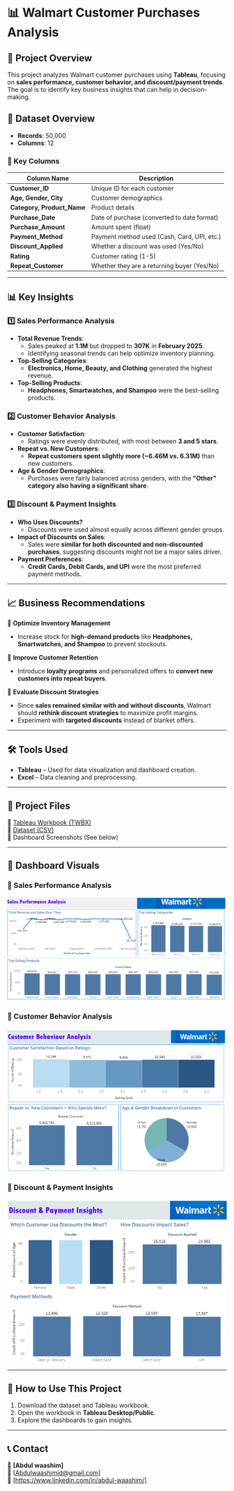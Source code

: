 # 📊 Walmart Customer Purchases Analysis  

## 📌 Project Overview  
This project analyzes Walmart customer purchases using **Tableau**, focusing on **sales performance, customer behavior, and discount/payment trends**. The goal is to identify key business insights that can help in decision-making.  

## 📂 Dataset Overview  
- **Records**: 50,000  
- **Columns**: 12  

### 🔑 Key Columns  
| Column Name        | Description |
|--------------------|-------------|
| **Customer_ID**   | Unique ID for each customer |
| **Age, Gender, City** | Customer demographics |
| **Category, Product_Name** | Product details |
| **Purchase_Date** | Date of purchase (converted to date format) |
| **Purchase_Amount** | Amount spent (float) |
| **Payment_Method** | Payment method used (Cash, Card, UPI, etc.) |
| **Discount_Applied** | Whether a discount was used (Yes/No) |
| **Rating** | Customer rating (1-5) |
| **Repeat_Customer** | Whether they are a returning buyer (Yes/No) |

---

## 📊 Key Insights  

### 1️⃣ Sales Performance Analysis  
- **Total Revenue Trends**:  
  - Sales peaked at **1.1M** but dropped to **307K** in **February 2025**.  
  - Identifying seasonal trends can help optimize inventory planning.  
- **Top-Selling Categories**:  
  - **Electronics, Home, Beauty, and Clothing** generated the highest revenue.  
- **Top-Selling Products**:  
  - **Headphones, Smartwatches, and Shampoo** were the best-selling products.  

### 2️⃣ Customer Behavior Analysis  
- **Customer Satisfaction**:  
  - Ratings were evenly distributed, with most between **3 and 5 stars**.  
- **Repeat vs. New Customers**:  
  - **Repeat customers spent slightly more (~6.46M vs. 6.31M)** than new customers.  
- **Age & Gender Demographics**:  
  - Purchases were fairly balanced across genders, with the **"Other" category also having a significant share**.  

### 3️⃣ Discount & Payment Insights  
- **Who Uses Discounts?**  
  - Discounts were used almost equally across different gender groups.  
- **Impact of Discounts on Sales**:  
  - Sales were **similar for both discounted and non-discounted purchases**, suggesting discounts might not be a major sales driver.  
- **Payment Preferences**:  
  - **Credit Cards, Debit Cards, and UPI** were the most preferred payment methods.  

---

## 📈 Business Recommendations  

🔹 **Optimize Inventory Management**  
- Increase stock for **high-demand products** like **Headphones, Smartwatches, and Shampoo** to prevent stockouts.  

🔹 **Improve Customer Retention**  
- Introduce **loyalty programs** and personalized offers to **convert new customers into repeat buyers**.  

🔹 **Evaluate Discount Strategies**  
- Since **sales remained similar with and without discounts**, Walmart should **rethink discount strategies** to maximize profit margins.  
- Experiment with **targeted discounts** instead of blanket offers.  

---

## 🛠 Tools Used  
- **Tableau** – Used for data visualization and dashboard creation.  
- **Excel** – Data cleaning and preprocessing.  

---


## 📁 Project Files  
📂 [Tableau Workbook (TWBX)](https://github.com/Abdulwaashim/Walmart_sales_analysis-Using_Tableau/blob/main/Walmart_customer_purchases%20-%20DataAnalysis.twb)  
📂 [Dataset (CSV)](https://github.com/Abdulwaashim/Walmart_sales_analysis-Using_Tableau/blob/main/Walmart_customer_purchases.csv)  
📂 Dashboard Screenshots (See below)  

---

## 📸 Dashboard Visuals  
### 🔹 Sales Performance Analysis  
![Sales Performance](https://github.com/Abdulwaashim/Walmart_sales_analysis-Using_Tableau/blob/main/dashboards/Sales_performance_analysis-Dashboard.png)  

### 🔹 Customer Behavior Analysis  
![Customer Behavior](https://github.com/Abdulwaashim/Walmart_sales_analysis-Using_Tableau/blob/main/dashboards/Customer_behaviour_analysis-Dashboard.png)  

### 🔹 Discount & Payment Insights  
![Discount & Payment](https://github.com/Abdulwaashim/Walmart_sales_analysis-Using_Tableau/blob/main/dashboards/Discount_and_Payment_insights-Dashboard.png)  

---

## 🚀 How to Use This Project  
1. Download the dataset and Tableau workbook.  
2. Open the workbook in **Tableau Desktop/Public**.  
3. Explore the dashboards to gain insights.  

---

## 📞 Contact  
👤 **[Abdul waashim]**  
📧 [Abdulwaashimid@gmail.com]  
🔗 [https://www.linkedin.com/in/abdul-waashim/]  
